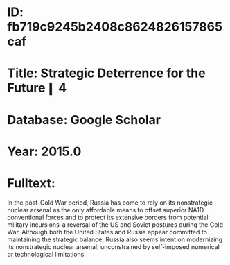 # ID: fb719c9245b2408c8624826157865caf
# Title: Strategic Deterrence for the Future❙ 4
# Database: Google Scholar
# Year: 2015.0
# Fulltext:
In the post-Cold War period, Russia has come to rely on its nonstrategic nuclear arsenal as the only affordable means to offset superior NA1D conventional forces and to protect its extensive borders from potential military incursions-a reversal of the US and Soviet postures during the Cold War.
Although both the United States and Russia appear committed to maintaining the strategic balance, Russia also seems intent on modernizing its nonstrategic nuclear arsenal, unconstrained by self-imposed numerical or technological limitations.